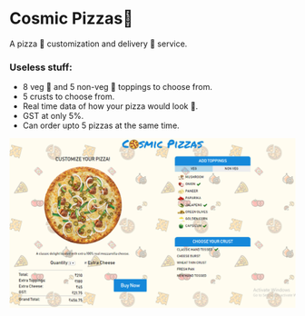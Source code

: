 # Cosmic Pizzas🌌

A pizza 🍕 customization and delivery 🚚 service.

### Useless stuff:
- 8 veg 🍅 and 5 non-veg 🍗 toppings to choose from.
- 5 crusts to choose from.
- Real time data of how your pizza would look 👀.
- GST at only 5%.
- Can order upto 5 pizzas at the same time.

![screenshot](https://raw.githubusercontent.com/gayatri-p/cosmic-pizzas/master/assets/images/screenshot.PNG)
